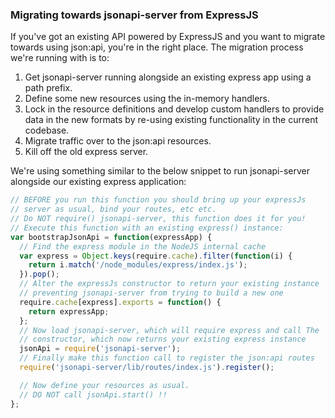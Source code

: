 
### Migrating towards jsonapi-server from ExpressJS

If you've got an existing API powered by ExpressJS and you want to migrate towards using json:api, you're in the right place. The migration process we're running with is to:

1. Get jsonapi-server running alongside an existing express app using a path prefix.
2. Define some new resources using the in-memory handlers.
3. Lock in the resource definitions and develop custom handlers to provide data in the new formats by re-using existing functionality in the current codebase.
4. Migrate traffic over to the json:api resources.
5. Kill off the old express server.

We're using something similar to the below snippet to run jsonapi-server alongside our existing express application:

```javascript
// BEFORE you run this function you should bring up your expressJs
// server as usual, bind your routes, etc etc.
// Do NOT require() jsonapi-server, this function does it for you!
// Execute this function with an existing express() instance:
var bootstrapJsonApi = function(expressApp) {
  // Find the express module in the NodeJS internal cache
  var express = Object.keys(require.cache).filter(function(i) {
    return i.match('/node_modules/express/index.js');
  }).pop();
  // Alter the expressJs constructor to return your existing instance
  // preventing jsonapi-server from trying to build a new one
  require.cache[express].exports = function() {
    return expressApp;
  };
  // Now load jsonapi-server, which will require express and call The
  // constructor, which now returns your existing express instance
  jsonApi = require('jsonapi-server');
  // Finally make this function call to register the json:api routes
  require('jsonapi-server/lib/routes/index.js').register();

  // Now define your resources as usual.
  // DO NOT call jsonApi.start() !!
};
```

